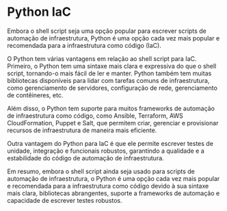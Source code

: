 # Python IaC

Embora o shell script seja uma opção popular para escrever scripts de automação de infraestrutura, Python é uma opção cada vez mais popular e recomendada para a infraestrutura como código (IaC).

O Python tem várias vantagens em relação ao shell script para IaC. Primeiro, o Python tem uma sintaxe mais clara e expressiva do que o shell script, tornando-o mais fácil de ler e manter. Python também tem muitas bibliotecas disponíveis para lidar com tarefas comuns de infraestrutura, como gerenciamento de servidores, configuração de rede, gerenciamento de contêineres, etc.

Além disso, o Python tem suporte para muitos frameworks de automação de infraestrutura como código, como Ansible, Terraform, AWS CloudFormation, Puppet e Salt, que permitem criar, gerenciar e provisionar recursos de infraestrutura de maneira mais eficiente.

Outra vantagem do Python para IaC é que ele permite escrever testes de unidade, integração e funcionais robustos, garantindo a qualidade e a estabilidade do código de automação de infraestrutura.

Em resumo, embora o shell script ainda seja usado para scripts de automação de infraestrutura, o Python é uma opção cada vez mais popular e recomendada para a infraestrutura como código devido à sua sintaxe mais clara, bibliotecas abrangentes, suporte a frameworks de automação e capacidade de escrever testes robustos.